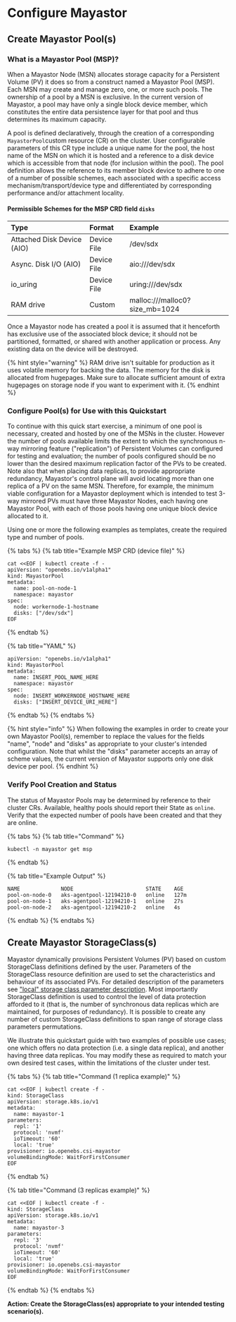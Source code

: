 # Configure Mayastor

## Create Mayastor Pool\(s\)

### What is a Mayastor Pool \(MSP\)?

When a Mayastor Node \(MSN\) allocates storage capacity for a Persistent Volume \(PV\) it does so from a construct named a Mayastor Pool \(MSP\). Each MSN may create and manage zero, one, or more such pools. The ownership of a pool by a MSN is exclusive. In the current version of Mayastor, a pool may have only a single block device member, which constitutes the entire data persistence layer for that pool and thus determines its maximum capacity.

A pool is defined declaratively, through the creation of a corresponding `MayastorPool`custom resource \(CR\) on the cluster. User configurable parameters of this CR type include a unique name for the pool, the host name of the MSN on which it is hosted and a reference to a disk device which is accessible from that node \(for inclusion within the pool\). The pool definition allows the reference to its member block device to adhere to one of a number of possible schemes, each associated with a specific access mechanism/transport/device type and differentiated by corresponding performance and/or attachment locality.

#### Permissible Schemes for the MSP CRD field `disks`

| Type | Format | Example |
| :--- | :--- | :--- |
| Attached Disk Device \(AIO\) | Device File | /dev/sdx |
| Async. Disk I/O \(AIO\) | Device File | aio:///dev/sdx |
| io\_uring | Device File | uring:///dev/sdx |
| RAM drive | Custom | malloc:///malloc0?size\_mb=1024 |

Once a Mayastor node has created a pool it is assumed that it henceforth has exclusive use of the associated block device; it should not be partitioned, formatted, or shared with another application or process. Any existing data on the device will be destroyed.

{% hint style="warning" %}
RAM drive isn't suitable for production as it uses volatile memory for backing the data. The memory for the disk is allocated from hugepages. Make sure to allocate sufficient amount of extra hugepages on storage node if you want to experiment with it.
{% endhint %}

### Configure Pool\(s\) for Use with this Quickstart

To continue with this quick start exercise, a minimum of one pool is necessary, created and hosted by one of the MSNs in the cluster. However the number of pools available limits the extent to which the synchronous n-way mirroring feature \("replication"\) of Persistent Volumes can configured for testing and evaluation; the number of pools configured should be no lower than the desired maximum replication factor of the PVs to be created. Note also that when placing data replicas, to provide appropriate redundancy, Mayastor's control plane will avoid locating more than one replica of a PV on the same MSN. Therefore, for example, the minimum viable configuration for a Mayastor deployment which is intended to test 3-way mirrored PVs must have three Mayastor Nodes, each having one Mayastor Pool, with each of those pools having one unique block device allocated to it.

Using one or more the following examples as templates, create the required type and number of pools.

{% tabs %}
{% tab title="Example MSP CRD \(device file\)" %}
```text
cat <<EOF | kubectl create -f -
apiVersion: "openebs.io/v1alpha1"
kind: MayastorPool
metadata:
  name: pool-on-node-1
  namespace: mayastor
spec:
  node: workernode-1-hostname
  disks: ["/dev/sdx"]
EOF
```
{% endtab %}

{% tab title="YAML" %}
```text
apiVersion: "openebs.io/v1alpha1"
kind: MayastorPool
metadata:
  name: INSERT_POOL_NAME_HERE
  namespace: mayastor
spec:
  node: INSERT_WORKERNODE_HOSTNAME_HERE
  disks: ["INSERT_DEVICE_URI_HERE"]
```
{% endtab %}
{% endtabs %}

{% hint style="info" %}
When following the examples in order to create your own Mayastor Pool\(s\), remember to replace the values for the fields "name", "node" and "disks" as appropriate to your cluster's intended configuration. Note that whilst the "disks" parameter accepts an array of scheme values, the current version of Mayastor supports only one disk device per pool.
{% endhint %}

### Verify Pool Creation and Status

The status of Mayastor Pools may be determined by reference to their cluster CRs. Available, healthy pools should report their State as `online`. Verify that the expected number of pools have been created and that they are online.

{% tabs %}
{% tab title="Command" %}
```text
kubectl -n mayastor get msp
```
{% endtab %}

{% tab title="Example Output" %}
```text
NAME             NODE                       STATE    AGE
pool-on-node-0   aks-agentpool-12194210-0   online   127m
pool-on-node-1   aks-agentpool-12194210-1   online   27s
pool-on-node-2   aks-agentpool-12194210-2   online   4s
```
{% endtab %}
{% endtabs %}

## Create Mayastor StorageClass\(s\)

Mayastor dynamically provisions Persistent Volumes \(PV\) based on custom StorageClass definitions defined by the user. Parameters of the StorageClass resource definition are used to set the characteristics and behaviour of its associated PVs. For detailed description of the parameters see ["local" storage class parameter description](https://mayastor.gitbook.io/introduction/reference/storage-class-parameters). Most importantly StorageClass definition is used to control the level of data protection afforded to it \(that is, the number of synchronous data replicas which are maintained, for purposes of redundancy\). It is possible to create any number of custom StorageClass definitions to span range of storage class parameters permutations.

We illustrate this quickstart guide with two examples of possible use cases; one which offers no data protection \(i.e. a single data replica\), and another having three data replicas. You may modify these as required to match your own desired test cases, within the limitations of the cluster under test.

{% tabs %}
{% tab title="Command \(1 replica example\)" %}
```text
cat <<EOF | kubectl create -f -
kind: StorageClass
apiVersion: storage.k8s.io/v1
metadata:
  name: mayastor-1
parameters:
  repl: '1'
  protocol: 'nvmf'
  ioTimeout: '60'
  local: 'true'
provisioner: io.openebs.csi-mayastor
volumeBindingMode: WaitForFirstConsumer
EOF
```
{% endtab %}

{% tab title="Command \(3 replicas example\)" %}
```text
cat <<EOF | kubectl create -f -
kind: StorageClass
apiVersion: storage.k8s.io/v1
metadata:
  name: mayastor-3
parameters:
  repl: '3'
  protocol: 'nvmf'
  ioTimeout: '60'
  local: 'true'
provisioner: io.openebs.csi-mayastor
volumeBindingMode: WaitForFirstConsumer
EOF
```
{% endtab %}
{% endtabs %}

**Action: Create the StorageClass\(es\) appropriate to your intended testing scenario\(s\).**

